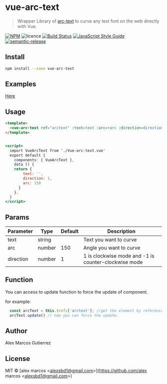 # vue-arc-text

> Wrapper Library of [arc-text](https://github.com/kappys1/arc-text) to curve any text font on the web directly with Vue.


[![NPM](https://img.shields.io/npm/v/vue-arc-text.svg)](https://www.npmjs.com/package/vue-arc-text)
![licence](https://img.shields.io/badge/licence-MIT-blue.svg?style=flat)
[![Build Status](https://travis-ci.org/kappys1/vue-arc-text.svg?branch=master)](https://travis-ci.org/kappys1/vue-arc-text)
[![JavaScript Style Guide](https://img.shields.io/badge/code_style-standard-brightgreen.svg)](https://standardjs.com)
[![semantic-release](https://img.shields.io/badge/%20%20%F0%9F%93%A6%F0%9F%9A%80-semantic--release-e10079.svg)](https://github.com/semantic-release/semantic-release)

## Install

```bash
npm install --save vue-arc-text
```

## Examples

[Here](https://kappys1.github.io/vue-arc-text/)

## Usage

```html
<template>
  <vue-arc-text ref="arctext" :text=text :arc=+arc :direction=direction ></vue-arc-text>
</template>
```

```jsx

<script>
  import VueArcText from './Vue-arc-text.vue'
  export default {
    components: { VueArcText },
    data () {
    return {
        text: '',
        direction: 1,
        arc: 150
      }
    },
  }
</script>
```

## Params
| Parameter | Type | Default | Description |
| ------ | ------ | ------ | ------ |
| text | string |  | Text you want to curve |
| arc | number | 150 | Angle you want to curve |
| direction | number | 1 | 1 is clockwise mode and -1 is counter-clockwise mode |

## Function
You can access to update function to force the update of component.

for example:

```jsx
  const arcText = this.$refs['arctext']; //get the element by reference. the reference name is referenced by refs in the tag element.
  arcText.update() // now you can force the update.
```

## Author
Alex Marcos Gutierrez

## License
MIT © [alex marcos &lt;alexsbd1@gmail.com&gt;](https://github.com/alex marcos &lt;alexsbd1@gmail.com&gt;)

